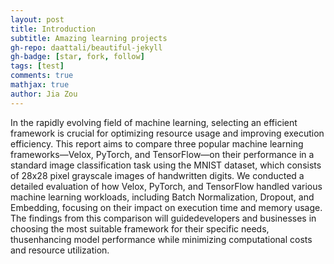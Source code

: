 ```yaml
---
layout: post
title: Introduction
subtitle: Amazing learning projects
gh-repo: daattali/beautiful-jekyll
gh-badge: [star, fork, follow]
tags: [test]
comments: true
mathjax: true
author: Jia Zou
---
```

In the rapidly evolving field of machine learning, selecting an efficient framework is crucial for optimizing resource usage and improving execution efficiency. This report aims to compare three popular machine learning frameworks—Velox, PyTorch, and TensorFlow—on their performance in a standard image classification task using the MNIST dataset, which consists of 28x28 pixel grayscale images of handwritten digits. We conducted a detailed evaluation of how Velox, PyTorch, and TensorFlow handled various machine learning workloads, including Batch Normalization, Dropout, and Embedding, focusing on their impact on execution time and memory usage. The findings from this comparison will guidedevelopers and businesses in choosing the most suitable framework for their specific needs, thusenhancing model performance while minimizing computational costs and resource utilization.
